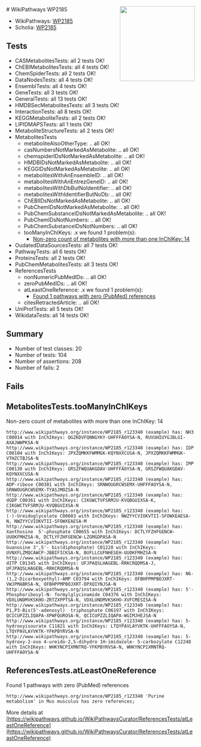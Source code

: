 <img style="float: right; width: 200px" src="https://upload.wikimedia.org/wikipedia/commons/thumb/8/83/Wplogo_with_text_500.png/640px-Wplogo_with_text_500.png" />
# WikiPathways WP2185

* WikiPathways: [WP2185](https://new.wikipathways.org/pathways/WP2185)
* Scholia: [WP2185](https://scholia.toolforge.org/wikipathways/WP2185)
## Tests
* CASMetabolitesTests: all 2 tests OK!
* ChEBIMetabolitesTests: all 4 tests OK!
* ChemSpiderTests: all 2 tests OK!
* DataNodesTests: all 4 tests OK!
* EnsemblTests: all 4 tests OK!
* GeneTests: all 3 tests OK!
* GeneralTests: all 13 tests OK!
* HMDBSecMetabolitesTests: all 3 tests OK!
* InteractionTests: all 8 tests OK!
* KEGGMetaboliteTests: all 2 tests OK!
* LIPIDMAPSTests: all 1 tests OK!
* MetaboliteStructureTests: all 2 tests OK!
* MetabolitesTests
    * metaboliteAlsoOtherType: .. all OK!
    * casNumbersNotMarkedAsMetabolite: .. all OK!
    * chemspiderIDsNotMarkedAsMetabolite: .. all OK!
    * HMDBIDsNotMarkedAsMetabolite: .. all OK!
    * KEGGIDsNotMarkedAsMetabolite: .. all OK!
    * metabolitesWithAnEnsembleID: .. all OK!
    * metabolitesWithAnEntrezGeneID: .. all OK!
    * metabolitesWithDbButNoIdentifier: .. all OK!
    * metabolitesWithIdentifierButNoDb: .. all OK!
    * ChEBIIDsNotMarkedAsMetabolite: .. all OK!
    * PubChemIDsNotMarkedAsMetabolite: .. all OK!
    * PubChemSubstanceIDsNotMarkedAsMetabolite: .. all OK!
    * PubChemIDsNotNumbers: .. all OK!
    * PubChemSubstanceIDsNotNumbers: .. all OK!
    * tooManyInChIKeys: .x we found 1 problem(s):
        * [Non-zero count of metabolites with more than one InChIKey: 14](#f79c6c76)
* OudatedDataSourcesTests: all 7 tests OK!
* PathwayTests: all 6 tests OK!
* ProteinsTests: all 2 tests OK!
* PubChemMetabolitesTests: all 3 tests OK!
* ReferencesTests
    * nonNumericPubMedIDs: .. all OK!
    * zeroPubMedIDs: .. all OK!
    * atLeastOneReference: .x we found 1 problem(s):
        * [Found 1 pathways with zero (PubMed) references](#d0a459f0)
    * citesRetractedArticle: .. all OK!
* UniProtTests: all 5 tests OK!
* WikidataTests: all 14 tests OK!


## Summary

* Number of test classes: 20
* Number of tests: 104
* Number of assertions: 208
* Number of fails: 2

## Fails

<a name="f79c6c76" />

## MetabolitesTests.tooManyInChIKeys

Non-zero count of metabolites with more than one InChIKey: 14
```
http://www.wikipathways.org/instance/WP2185_r123340 (example) has: NH3 C00014 with InChIKeys: QGZKDVFQNNGYKY-UHFFFAOYSA-N, RUVUHIUYGJBLGI-AXAJWWPKSA-N
http://www.wikipathways.org/instance/WP2185_r123340 (example) has: IDP C00104 with InChIKeys: JPXZQMKKFWMMGK-KQYNXXCUSA-N, JPXZQMKKFWMMGK-VTHZCTBJSA-N
http://www.wikipathways.org/instance/WP2185_r123340 (example) has: IMP C00130 with InChIKeys: GRSZFWQUAKGDAV-UHFFFAOYSA-N, GRSZFWQUAKGDAV-KQYNXXCUSA-N
http://www.wikipathways.org/instance/WP2185_r123340 (example) has: ADP-ribose C00301 with InChIKeys: SRNWOUGRCWSEMX-UHFFFAOYSA-N, SRNWOUGRCWSEMX-TYASJMOZSA-N
http://www.wikipathways.org/instance/WP2185_r123340 (example) has: dGDP C00361 with InChIKeys: CIKGWCTVFSRMJU-KVQBGUIXSA-K, CIKGWCTVFSRMJU-KVQBGUIXSA-N
http://www.wikipathways.org/instance/WP2185_r123340 (example) has: (-)-Ureidoglycolate C00603 with InChIKeys: NWZYYCVIOKVTII-SFOWXEAESA-N, NWZYYCVIOKVTII-SFOWXEAESA-M
http://www.wikipathways.org/instance/WP2185_r123340 (example) has: Xanthosine  5'-phosphate C00655 with InChIKeys: DCTLYFZHFGENCW-UUOKFMHZSA-N, DCTLYFZHFGENCW-LZGMGDPASA-N
http://www.wikipathways.org/instance/WP2185_r123340 (example) has: Guanosine 3',5'- bis(diphosphate) C01228 with InChIKeys: UVNXFLZMQCAWCP-JBBIFICKSA-N, BUFLLCUFNHESEH-UUOKFMHZSA-N
http://www.wikipathways.org/instance/WP2185_r123340 (example) has: dITP C01345 with InChIKeys: UFJPAQSLHAGEBL-RRKCRQDMSA-J, UFJPAQSLHAGEBL-RRKCRQDMSA-N
http://www.wikipathways.org/instance/WP2185_r123340 (example) has: N6-(1,2-Dicarboxyethyl)-AMP C03794 with InChIKeys: OFBHPPMPBOJXRT-VWJPMABRSA-N, OFBHPPMPBOJXRT-DPXQIYNJSA-N
http://www.wikipathways.org/instance/WP2185_r123340 (example) has: 5'-Phosphoribosyl-N- formylglycinamide C04376 with InChIKeys: VDXLUNDMVKSKHO-ZRTZXPPTSA-N, VDXLUNDMVKSKHO-XVFCMESISA-N
http://www.wikipathways.org/instance/WP2185_r123340 (example) has: P1,P3-Bis(5'-adenosyl)  triphosphate C06197 with InChIKeys: QCICUPZZLIQAPA-XPWFQUROSA-N, QCICUPZZLIQAPA-WGIMJHEJSA-N
http://www.wikipathways.org/instance/WP2185_r123340 (example) has: 5-hydroxyisourate C11821 with InChIKeys: LTQYPAVLAYVKTK-UHFFFAOYSA-N, LTQYPAVLAYVKTK-YFKPBYRVSA-N
http://www.wikipathways.org/instance/WP2185_r123340 (example) has: 5-hydroxy-2-oxo 4-ureido-2,5-dihydro 1H-imidazole- 5-carbozylate C12248 with InChIKeys: WHKYNCPIXMNTRQ-YFKPBYRVSA-N, WHKYNCPIXMNTRQ-UHFFFAOYSA-N
```

<a name="d0a459f0" />

## ReferencesTests.atLeastOneReference

Found 1 pathways with zero (PubMed) references
```
http://www.wikipathways.org/instance/WP2185_r123340 'Purine metabolism' in Mus musculus has zero references; 
```

More details at [https://wikipathways.github.io/WikiPathwaysCurator/ReferencesTests/atLeastOneReference](https://wikipathways.github.io/WikiPathwaysCurator/ReferencesTests/atLeastOneReference)

